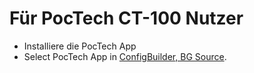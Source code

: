 # Für PocTech CT-100 Nutzer

- Installiere die PocTech App
- Select PocTech App in [ConfigBuilder, BG Source](../Configuration/Config-Builder.md#bg-source).
